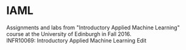 # IAML
Assignments and labs from "Introductory Applied Machine Learning" course at the University of Edinburgh in Fall 2016.<br>
INFR10069: Introductory Applied Machine Learning Edit

